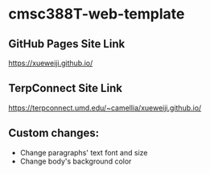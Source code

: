 # cmsc388T-web-template

## GitHub Pages Site Link
https://xueweiji.github.io/

## TerpConnect Site Link
https://terpconnect.umd.edu/~camellia/xueweiji.github.io/

## Custom changes:
* Change paragraphs' text font and size
* Change body's background color